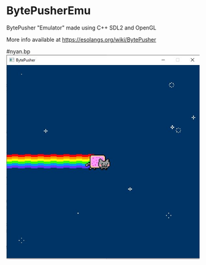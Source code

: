 # BytePusherEmu
BytePusher "Emulator" made using C++ SDL2 and OpenGL

More info available at https://esolangs.org/wiki/BytePusher

#nyan.bp
![](/bin/Capturar.JPG)
